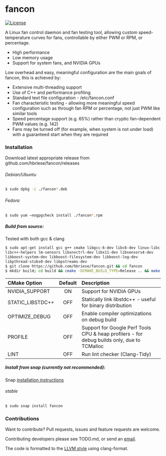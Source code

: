# fancon

[![License](http://img.shields.io/badge/license-APACHE2-blue.svg)]()

A Linux fan control daemon and fan testing tool, allowing custom speed-temperature curves for fans, controllable by either PWM or RPM, or percentage.
  - High performance
  - Low memory usage
  - Support for system fans, and NVIDIA GPUs

Low overhead and easy, meaningful configuration are the main goals of fancon, this is achieved by:
  - Extensive multi-threading support
  - Use of C++ and performance profiling
  - Standard text file configuration - /etc/fancon.conf
  - Fan characteristic testing - allowing more meaningful speed configuration such as through fan RPM or percentage, not just PWM like similar tools
  - Speed percentage support (e.g. 65%) rather than cryptic fan-dependent PWM values (e.g. 142)
  - Fans may be turned off (for example, when system is not under load) with a guaranteed start when they are required


### Installation

Download latest appropriate release from github.com/hbriese/fancon/releases

###### Debian/Ubuntu

```sh
$ sudo dpkg -i ./fancon*.deb
```

###### Fedora
```sh
$ sudo yum –nogpgcheck install ./fancon*.rpm
```

##### Build from source:
Tested with both gcc & clang

```sh
$ sudo apt-get install gcc g++ cmake libgcc-6-dev libc6-dev linux-libc-dev
libc++-helpers lm-sensors libxnvctrl-dev libx11-dev libsensors4-dev 
libboost-system-dev libboost-filesystem-dev libboost-log-dev 
libpthread-stubs0-dev libpstreams-dev
$ git clone https://github.com/hbriese/fancon.git && cd fancon
$ mkdir build; cd build && cmake -DCMAKE_BUILD_TYPE=Release .. && make -j && sudo make install
```

| CMake Option     | Default | Description                                                                                 |
|:-----------------|:-------:| :-------------------------------------------------------------------------------------------|
| NVIDIA_SUPPORT   | ON      | Support for NVIDIA GPUs                                                                     |
| STATIC_LIBSTDC++ | OFF     | Statically link libstdc++ - useful for binary distribution                                  |
| OPTIMIZE_DEBUG   | OFF     | Enable compiler optimizations on debug build                                                |
| PROFILE          | OFF     | Support for Google Perf Tools CPU & heap profilers - for debug builds only, due to TCMalloc |
| LINT             | OFF     | Run lint checker (Clang-Tidy)                                                               |

##### Install from snap (currently not recommended):

Snap [installation instructions](https://snapcraft.io/docs/core/install)

###### stable
```sh
$ sudo snap install fancon
```

### Contributions

Want to contribute?
Pull requests, issues and feature requests are welcome.

Contributing developers please see TODO.md, or send an [email](mailto:haydenbriese@gmail.com?subject=fancon).

The code is formatted to the [LLVM style](http://clang.llvm.org/docs/ClangFormatStyleOptions.html) using clang-format.

   [lm-sensors]: <https://wiki.archlinux.org/index.php/lm_sensors>
   [rsyslog]: http://www.rsyslog.com/
   [CMake]: https://cmake.org/
   [Boost-filesystem]: <http://www.boost.org/doc/libs/1_62_0/libs/filesystem/doc/index.htm>
   [pthread]: <https://www.gnu.org/software/hurd/libpthread.html>